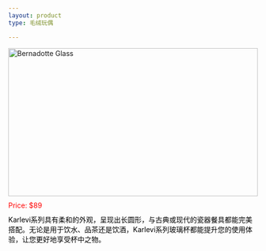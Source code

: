 ```yaml
---
layout: product
type: 毛绒玩偶

---
```


<head>
    <style>
        .product-container {
            width: 100%; 
        }
        .product-blog-image img {  
            width: 100%; /* 图片宽度将占据其父容器的100%宽度 */  
            height: auto; /* 高度自动，以保持图片的原始宽高比 */  
            max-height: 300px; /* 设置图片的最大高度为300px */  
            object-fit: contain; /* 确保图片在指定的高度和宽度内完全可见 */  
        }  
        .product-price {
            color: red; 
            margin-top: 10px; /* 添加一些上边距，使价格与图片之间有一些空间 */ 
        }
        .product-description {
            color: black; 
            margin-top: 10px; /* 添加一些上边距，使价格与图片之间有一些空间 */ 
        }
    </style>
</head>
<body>
    <div class="product-container">  
        <div class="product-blog-image">  
            <img src="http://photo.ciyuanh.com/tatic/upload/images/2023_23_08_15_09_44_51_1804.jpg" alt="Bernadotte Glass">  
        </div>  
        <div class="product-price">  
            Price: $89
        </div>  
        <div class="product-description">  
            Karlevi系列具有柔和的外观，呈现出长圆形，与古典或现代的瓷器餐具都能完美搭配。无论是用于饮水、品茶还是饮酒，Karlevi系列玻璃杯都能提升您的使用体验，让您更好地享受杯中之物。
        </div>  
    </div>  
</body>